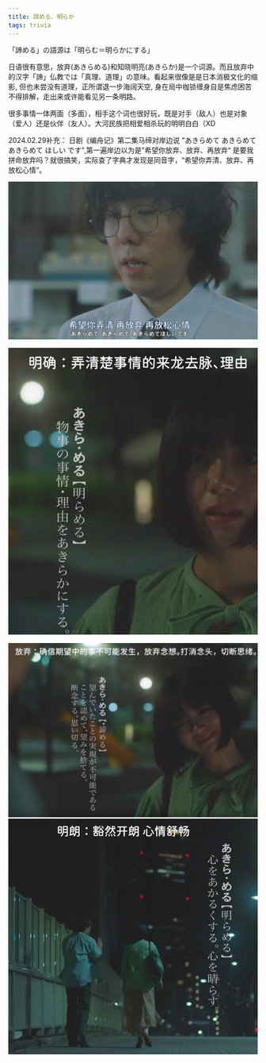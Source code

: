 ```yaml
---
title: 諦める、明らか
tags: trivia
---
```


「諦める」の語源は「明らむ＝明らかにする」


日语很有意思，放弃(あき​らめる)和知晓明亮(あき​らか)是一个词源。而且放弃中的汉字「諦」仏教では「真理、道理」の意味。看起来很像是是日本消极文化的缩影, 但也未尝没有道理，正所谓退一步海阔天空, 身在局中枷锁缠身自是焦虑困苦不得排解，走出来或许能看见另一条明路。


很多事情一体两面（多面），相手这个词也很好玩，既是对手（敌人）也是对象（爱人）还是伙伴（友人）。大河民族把相爱相杀玩的明明白白（XD

2024.02.29补充：
日剧《编舟记》第二集马缔对岸边说 "あきらめて あきらめて あきらめて ほしい です",第一遍岸边以为是”希望你放弃、放弃、再放弃“ 是要我拼命放弃吗？就很搞笑，实际查了字典才发现是同音字，“希望你弄清、放弃、再放松心情”。

![](../assets/inserts/akira/photo_2024-02-29_19-11-04.jpg)

![](../assets/inserts/akira/photo_2024-02-29_19-11-09.jpg)

![](../assets/inserts/akira/photo_2024-02-29_19-11-12.jpg)
![](../assets/inserts/akira/photo_2024-02-29_19-11-15.jpg)